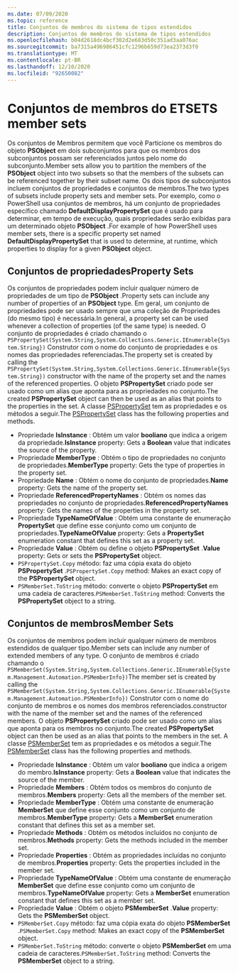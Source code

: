 ```yaml
---
ms.date: 07/09/2020
ms.topic: reference
title: Conjuntos de membros do sistema de tipos estendidos
description: Conjuntos de membros do sistema de tipos estendidos
ms.openlocfilehash: b04d2618dc4bcf302d2e683d50c351ad3aa076ac
ms.sourcegitcommit: ba7315a496986451cfc1296b659d73ea2373d3f0
ms.translationtype: MT
ms.contentlocale: pt-BR
ms.lasthandoff: 12/10/2020
ms.locfileid: "92650082"
---
```

# <a name="ets-member-sets"></a><span data-ttu-id="cdba0-103">Conjuntos de membros do ETS</span><span class="sxs-lookup"><span data-stu-id="cdba0-103">ETS member sets</span></span>

<span data-ttu-id="cdba0-104">Os conjuntos de Membros permitem que você Particione os membros do objeto **PSObject** em dois subconjuntos para que os membros dos subconjuntos possam ser referenciados juntos pelo nome do subconjunto.</span><span class="sxs-lookup"><span data-stu-id="cdba0-104">Member sets allow you to partition the members of the **PSObject** object into two subsets so that the members of the subsets can be referenced together by their subset name.</span></span> <span data-ttu-id="cdba0-105">Os dois tipos de subconjuntos incluem conjuntos de propriedades e conjuntos de membros.</span><span class="sxs-lookup"><span data-stu-id="cdba0-105">The two types of subsets include property sets and member sets.</span></span> <span data-ttu-id="cdba0-106">Por exemplo, como o PowerShell usa conjuntos de membros, há um conjunto de propriedades específico chamado **DefaultDisplayPropertySet** que é usado para determinar, em tempo de execução, quais propriedades serão exibidas para um determinado objeto **PSObject** .</span><span class="sxs-lookup"><span data-stu-id="cdba0-106">For example of how PowerShell uses member sets, there is a specific property set named **DefaultDisplayPropertySet** that is used to determine, at runtime, which properties to display for a given **PSObject** object.</span></span>

## <a name="property-sets"></a><span data-ttu-id="cdba0-107">Conjuntos de propriedades</span><span class="sxs-lookup"><span data-stu-id="cdba0-107">Property Sets</span></span>

<span data-ttu-id="cdba0-108">Os conjuntos de propriedades podem incluir qualquer número de propriedades de um tipo de **PSObject** .</span><span class="sxs-lookup"><span data-stu-id="cdba0-108">Property sets can include any number of properties of an **PSObject** type.</span></span> <span data-ttu-id="cdba0-109">Em geral, um conjunto de propriedades pode ser usado sempre que uma coleção de Propriedades (do mesmo tipo) é necessária.</span><span class="sxs-lookup"><span data-stu-id="cdba0-109">In general, a property set can be used whenever a collection of properties (of the same type) is needed.</span></span> <span data-ttu-id="cdba0-110">O conjunto de propriedades é criado chamando o `PSPropertySet(System.String,System.Collections.Generic.IEnumerable{System.String})` Construtor com o nome do conjunto de propriedades e os nomes das propriedades referenciadas.</span><span class="sxs-lookup"><span data-stu-id="cdba0-110">The property set is created by calling the `PSPropertySet(System.String,System.Collections.Generic.IEnumerable{System.String})` constructor with the name of the property set and the names of the referenced properties.</span></span> <span data-ttu-id="cdba0-111">O objeto **PSPropertySet** criado pode ser usado como um alias que aponta para as propriedades no conjunto.</span><span class="sxs-lookup"><span data-stu-id="cdba0-111">The created **PSPropertySet** object can then be used as an alias that points to the properties in the set.</span></span> <span data-ttu-id="cdba0-112">A classe [PSPropertySet](/dotnet/api/system.management.automation.pspropertyset) tem as propriedades e os métodos a seguir.</span><span class="sxs-lookup"><span data-stu-id="cdba0-112">The [PSPropertySet](/dotnet/api/system.management.automation.pspropertyset) class has the following properties and methods.</span></span>

- <span data-ttu-id="cdba0-113">Propriedade **IsInstance** : Obtém um valor **booliano** que indica a origem da propriedade.</span><span class="sxs-lookup"><span data-stu-id="cdba0-113">**IsInstance** property: Gets a **Boolean** value that indicates the source of the property.</span></span>
- <span data-ttu-id="cdba0-114">Propriedade **MemberType** : Obtém o tipo de propriedades no conjunto de propriedades.</span><span class="sxs-lookup"><span data-stu-id="cdba0-114">**MemberType** property: Gets the type of properties in the property set.</span></span>
- <span data-ttu-id="cdba0-115">Propriedade **Name** : Obtém o nome do conjunto de propriedades.</span><span class="sxs-lookup"><span data-stu-id="cdba0-115">**Name** property: Gets the name of the property set.</span></span>
- <span data-ttu-id="cdba0-116">Propriedade **ReferencedPropertyNames** : Obtém os nomes das propriedades no conjunto de propriedades.</span><span class="sxs-lookup"><span data-stu-id="cdba0-116">**ReferencedPropertyNames** property: Gets the names of the properties in the property set.</span></span>
- <span data-ttu-id="cdba0-117">Propriedade **TypeNameOfValue** : Obtém uma constante de enumeração **PropertySet** que define esse conjunto como um conjunto de propriedades.</span><span class="sxs-lookup"><span data-stu-id="cdba0-117">**TypeNameOfValue** property: Gets a **PropertySet** enumeration constant that defines this set as a property set.</span></span>
- <span data-ttu-id="cdba0-118">Propriedade **Value** : Obtém ou define o objeto **PSPropertySet** .</span><span class="sxs-lookup"><span data-stu-id="cdba0-118">**Value** property: Gets or sets the **PSPropertySet** object.</span></span>
- <span data-ttu-id="cdba0-119">`PSPropertySet.Copy` método: faz uma cópia exata do objeto **PSPropertySet** .</span><span class="sxs-lookup"><span data-stu-id="cdba0-119">`PSPropertySet.Copy` method: Makes an exact copy of the **PSPropertySet** object.</span></span>
- <span data-ttu-id="cdba0-120">`PSMemberSet.ToString` método: converte o objeto **PSPropertySet** em uma cadeia de caracteres.</span><span class="sxs-lookup"><span data-stu-id="cdba0-120">`PSMemberSet.ToString` method: Converts the **PSPropertySet** object to a string.</span></span>

## <a name="member-sets"></a><span data-ttu-id="cdba0-121">Conjuntos de membros</span><span class="sxs-lookup"><span data-stu-id="cdba0-121">Member Sets</span></span>

<span data-ttu-id="cdba0-122">Os conjuntos de membros podem incluir qualquer número de membros estendidos de qualquer tipo.</span><span class="sxs-lookup"><span data-stu-id="cdba0-122">Member sets can include any number of extended members of any type.</span></span> <span data-ttu-id="cdba0-123">O conjunto de membros é criado chamando o `PSMemberSet(System.String,System.Collections.Generic.IEnumerable{System.Management.Automation.PSMemberInfo})`</span><span class="sxs-lookup"><span data-stu-id="cdba0-123">The member set is created by calling the `PSMemberSet(System.String,System.Collections.Generic.IEnumerable{System.Management.Automation.PSMemberInfo})`</span></span>
<span data-ttu-id="cdba0-124">Construtor com o nome do conjunto de membros e os nomes dos membros referenciados.</span><span class="sxs-lookup"><span data-stu-id="cdba0-124">constructor with the name of the member set and the names of the referenced members.</span></span> <span data-ttu-id="cdba0-125">O objeto **PSPropertySet** criado pode ser usado como um alias que aponta para os membros no conjunto.</span><span class="sxs-lookup"><span data-stu-id="cdba0-125">The created **PSPropertySet** object can then be used as an alias that points to the members in the set.</span></span> <span data-ttu-id="cdba0-126">A classe [PSMemberSet](/dotnet/api/system.management.automation.psmemberset) tem as propriedades e os métodos a seguir.</span><span class="sxs-lookup"><span data-stu-id="cdba0-126">The [PSMemberSet](/dotnet/api/system.management.automation.psmemberset) class has the following properties and methods.</span></span>

- <span data-ttu-id="cdba0-127">Propriedade **IsInstance** : Obtém um valor **booliano** que indica a origem do membro.</span><span class="sxs-lookup"><span data-stu-id="cdba0-127">**IsInstance** property: Gets a **Boolean** value that indicates the source of the member.</span></span>
- <span data-ttu-id="cdba0-128">Propriedade **Members** : Obtém todos os membros do conjunto de membros.</span><span class="sxs-lookup"><span data-stu-id="cdba0-128">**Members** property: Gets all the members of the member set.</span></span>
- <span data-ttu-id="cdba0-129">Propriedade **MemberType** : Obtém uma constante de enumeração **MemberSet** que define esse conjunto como um conjunto de membros.</span><span class="sxs-lookup"><span data-stu-id="cdba0-129">**MemberType** property: Gets a **MemberSet** enumeration constant that defines this set as a member set.</span></span>
- <span data-ttu-id="cdba0-130">Propriedade **Methods** : Obtém os métodos incluídos no conjunto de membros.</span><span class="sxs-lookup"><span data-stu-id="cdba0-130">**Methods** property: Gets the methods included in the member set.</span></span>
- <span data-ttu-id="cdba0-131">Propriedade **Properties** : Obtém as propriedades incluídas no conjunto de membros.</span><span class="sxs-lookup"><span data-stu-id="cdba0-131">**Properties** property: Gets the properties included in the member set.</span></span>
- <span data-ttu-id="cdba0-132">Propriedade **TypeNameOfValue** : Obtém uma constante de enumeração **MemberSet** que define esse conjunto como um conjunto de membros.</span><span class="sxs-lookup"><span data-stu-id="cdba0-132">**TypeNameOfValue** property: Gets a **MemberSet** enumeration constant that defines this set as a member set.</span></span>
- <span data-ttu-id="cdba0-133">Propriedade **Value** : Obtém o objeto **PSMemberSet** .</span><span class="sxs-lookup"><span data-stu-id="cdba0-133">**Value** property: Gets the **PSMemberSet** object.</span></span>
- <span data-ttu-id="cdba0-134">`PSMemberSet.Copy` método: faz uma cópia exata do objeto **PSMemberSet** .</span><span class="sxs-lookup"><span data-stu-id="cdba0-134">`PSMemberSet.Copy` method: Makes an exact copy of the **PSMemberSet** object.</span></span>
- <span data-ttu-id="cdba0-135">`PSMemberSet.ToString` método: converte o objeto **PSMemberSet** em uma cadeia de caracteres.</span><span class="sxs-lookup"><span data-stu-id="cdba0-135">`PSMemberSet.ToString` method: Converts the **PSMemberSet** object to a string.</span></span>
